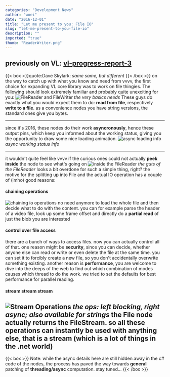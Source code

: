 ```yaml
---
categories: "Development News"
author: "woei"
date: "2016-12-01"
title: "Let me present to you: File IO"
slug: "let-me-present-to-you-file-io"
description: ""
imported: "true"
thumb: "ReaderWriter.png"
---
```



previously on VL: [vl-progress-report-3](/blog/2016/vl-progress-report-3)
-----
{{< box >}}quote:Dave Skylark:
*same same, but different*{{< /box >}}
on the way to catch up with what you know and need from vvvv, the first choice for expanding VL core library was to work on file thingies. The following should look extremely familiar and probably quite unexciting for you:
![FileReader and FileWriter](ReaderWriter.png)
*the very basics needs*
These guys do exactly what you would expect them to do: **read from file**, respectively **write to a file**. as a convenience nodes you have string versions, the standard ones give you bytes.

-----

since it's 2016, these nodes do their work **asyncronously**, hence these output pins, which keep you informed about the working status, giving you the opportunity to draw some nice loading animation.
![async loading info](loading.gif)
*async working status info*

-----

it wouldn't quite feel like vvvv if the curious ones could not actually **peek inside** the node to see what's going on
![inside the FileReader](TheInside.png)
*the guts of the FileReader*
looks a bit overdone for such a simple thing, right?
the motive for the splitting up into File and the actual IO operation has a couple of (imho) good reasons:

####  chaining operations
![chaining io operations](Chaining.png)
no need anymore to load the whole file and then decide what to do with the content. you can for example parse the header of a video file, look up some frame offset and directly do a **partial read** of just the blob you are interested

####  control over file access
there are a bunch of ways to access files. now you can actually control all of that. one reason might be **security**, since you can decide, whether anyone else can read or write or even delete the file at the same time. you can set it to forcibly create a new file, so you don't accidentally overwrite something existing.
another reason is **performance**, you are welcome to dive into the deeps of the web to find out which combination of modes causes which thread to do the work. we tried to set the defaults for best performance for parallel reading.

####  stream stream stream
![Stream Operations](Operations.png)
*the ops: left blocking, right async; also available for strings*
the File node actually returns the File**Stream**. so all these operations can instantly be used with anything else, that is a stream (which is a lot of things in the .net world)
-----
{{< box >}}
Note:
while the async details here are still hidden away in the c# code of the nodes, the process has paved the way towards **general** patching of **threading/async** computation. stay tuned...
{{< /box >}}







